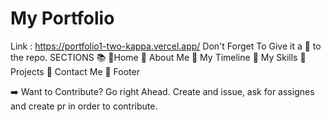 # My Portfolio
Link : https://portfolio1-two-kappa.vercel.app/
Don't Forget To Give it a 🌟 to the repo.
SECTIONS 📚
💠Home
💠 About Me
💠 My Timeline
💠 My Skills
💠 Projects
💠 Contact Me
💠 Footer

➡️ Want to Contribute? Go right Ahead. Create and issue, ask for assignes and create pr in order to contribute.
